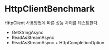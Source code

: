 # HttpClientBenchmark

HttpClient 사용방법에 따른 성능 차이를 테스트한다. 
* GetStringAsync 
* ReadAsStreamAsync
* ReadAsStreamAsync + HttpCompletionOption